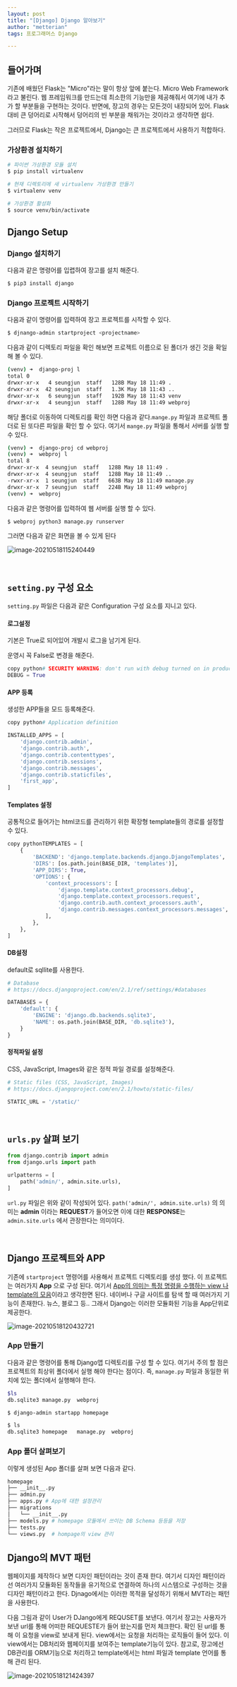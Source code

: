 ```yaml
---
layout: post
title: "[Django] Django 알아보기"
author: "metterian"
tags: 프로그래머스 Django

---
```

## 들어가며

기존에 배웠던 Flask는 "Micro"라는 말이 항상 앞에 붙는다. Micro Web Framework라고 불린다. 웹 프레임워크를 만드는데 최소한의 기능만을 제공해줘서 여기에 내가 추가 할 부분들을 구현하는 것이다. 반면에, 장고의 경우는 모든것이 내장되어 있어. Flask 대비 큰 덩어리로 시작해서 덩어리의 빈 부분을 채워가는 것이라고 생각하면 쉽다. 

그러므로 Flask는 작은 프로젝트에서, Django는 큰 프로젝트에서 사용하기 적합하다. 

### 가상환경 설치하기

```bash
# 파이썬 가상환경 모듈 설치
$ pip install virtualenv

# 현재 디렉토리에 새 virtualenv 가상환경 만들기
$ virtualenv venv

# 가상환경 활성화
$ source venv/bin/activate
```



## Django Setup

### Django 설치하기

다음과 같은 명령어를 입렵하여 장고를 설치 해준다.

```bash
$ pip3 install django
```



### Django 프로젝트 시작하기

다음과 같이 명령어를 입력하여 장고 프로젝트를 시작할 수 있다.

```bash
$ djnango-admin startproject <projectname>
```

다음과 같이 디렉토리 파일을 확인 해보면 프로젝트 이름으로 된 폴더가 생긴 것을 확일 해 볼 수 있다.

```bash
(venv) ➜  django-proj l
total 0
drwxr-xr-x   4 seungjun  staff   128B May 18 11:49 .
drwxr-xr-x  42 seungjun  staff   1.3K May 18 11:43 ..
drwxr-xr-x   6 seungjun  staff   192B May 18 11:43 venv
drwxr-xr-x   4 seungjun  staff   128B May 18 11:49 webproj
```



해당 폴더로 이동하여 디렉토리를 확인 하면 다음과 같다.`mange.py` 파일과 프로젝트 폴더로 된 또다른 파일을 확인 할 수 있다. 여기서 `mange.py` 파일을 통해서 서버를 실행 할 수 있다.

```bash
(venv) ➜  django-proj cd webproj
(venv) ➜  webproj l
total 8
drwxr-xr-x  4 seungjun  staff   128B May 18 11:49 .
drwxr-xr-x  4 seungjun  staff   128B May 18 11:49 ..
-rwxr-xr-x  1 seungjun  staff   663B May 18 11:49 manage.py
drwxr-xr-x  7 seungjun  staff   224B May 18 11:49 webproj
(venv) ➜  webproj
```



다음과 같은 명령어를 입력하여 웹 서버를 실행 할 수 있다.

```bash
$ webproj python3 manage.py runserver
```

그러면 다음과 같은 화면을 볼 수 있게 된다

![image-20210518115240449](img/image-20210518115240449.png)

<br>

## `setting.py` 구성 요소

`setting.py` 파일은 다음과 같은 Configuration 구성 요소를 지니고 있다.

#### 로그설정

기본은 True로 되어있어 개발시 로그을 남기게 된다.

운영시 꼭 False로 변경을 해준다.

```python
copy python# SECURITY WARNING: don't run with debug turned on in production!
DEBUG = True
```

 

#### APP 등록

생성한 APP들을 모드 등록해준다.

```python
copy python# Application definition

INSTALLED_APPS = [
    'django.contrib.admin',
    'django.contrib.auth',
    'django.contrib.contenttypes',
    'django.contrib.sessions',
    'django.contrib.messages',
    'django.contrib.staticfiles',
    'first_app',
]
```

 

#### Templates 설정

공통적으로 들어가는 html코드를 관리하기 위한 확장형 template들의 경로를 설정할 수 있다.

```python
copy pythonTEMPLATES = [
    {
        'BACKEND': 'django.template.backends.django.DjangoTemplates',
        'DIRS': [os.path.join(BASE_DIR, 'templates')],
        'APP_DIRS': True,
        'OPTIONS': {
            'context_processors': [
                'django.template.context_processors.debug',
                'django.template.context_processors.request',
                'django.contrib.auth.context_processors.auth',
                'django.contrib.messages.context_processors.messages',
            ],
        },
    },
]
```

 

#### DB설정

default로 sqllite를 사용한다.

```python
# Database
# https://docs.djangoproject.com/en/2.1/ref/settings/#databases

DATABASES = {
    'default': {
        'ENGINE': 'django.db.backends.sqlite3',
        'NAME': os.path.join(BASE_DIR, 'db.sqlite3'),
    }
}
```



#### 정적파일 설정

CSS, JavaScript, Images와 같은 정적 파일 경로를 설정해준다.

```python
# Static files (CSS, JavaScript, Images)
# https://docs.djangoproject.com/en/2.1/howto/static-files/

STATIC_URL = '/static/'
```



<br>

## `urls.py`  살펴 보기

```python
from django.contrib import admin
from django.urls import path

urlpatterns = [
    path('admin/', admin.site.urls),
]
```

`url.py` 파일은 위와 같이 작성되어 있다. `path('admin/', admin.site.urls)` 의 의미는 **admin** 이라는 **REQUEST**가 들어오면 이에 대한 **RESPONSE**는 `admin.site.urls` 에서 관장한다는 의미이다.



<br>

## Django 프로젝트와 APP

기존에 `startproject` 명령어를 사용해서 프로젝트 디렉토리를 생성 했다.  이 프로젝트는 여러가지 **App** 으로 구성 된다. 여기서 <u>App의 의미는 특정 명령을 수행하는 view 나 template의 모음</u>이라고 생각한면 된다. 네이버나 구글 사이트를 탐색 할 때 여러가지 기능이 존재한다. 뉴스, 블로그 등.. 그래서 Django는 이러한 모듈화된 기능을 App단위로 제공한다.

![image-20210518120432721](https://tva1.sinaimg.cn/large/008i3skNgy1gqmeh6ol8gj30d0071mxe.jpg)

### App 만들기

다음과 같은 명령어를 통해 Django앱 디렉토리를 구성 할 수 있다. 여기서 주의 할 점은 프로젝트의 최상위 폴더에서 실행 해야 한다는 점이다. 즉, `manage.py` 파일과 동일한 위치에 있는 폴더에서 실행해야 한다.

```bash
$ls
db.sqlite3 manage.py  webproj

$ django-admin startapp homepage

$ ls
db.sqlite3 homepage   manage.py  webproj
```



### App 폴더 살펴보기

이렇게 생성된 App 폴더를 살펴 보면 다음과 같다.

```bash
homepage
├── __init__.py
├── admin.py
├── apps.py # App에 대한 설정관리
├── migrations
│   └── __init__.py
├── models.py # homepage 모듈에서 쓰이는 DB Schema 등등을 저장
├── tests.py
└── views.py  # hompage의 view 관리
```





## Django의 MVT 패턴

웹페이지를 제작하다 보면 디자인 패턴이라는 것이 존재 한다. 여기서 디자인 패턴이라선 여러가지 모듈화된 동작들을 유기적으로 연결하여 하나의 시스템으로 구성하는 것을 디자인 패턴이라고 한다. Djnago에서는 이러한 목적을 달성하기 위해서 MVT라는 패턴을 사용한다.

다음 그림과 같이 User가 DJango에게 REQUSET를 보낸다. 여기서 장고는 사용자가 보낸 url를 통해 어떠한 REQUESTE가 들어 왔는지를 먼저 체크한다. 확인 된 url를 통해 이 요청을 view로 보내게 된다. view에서는 요청을 처리하는 로직들이 들어 있다. 이 view에서는 DB처리와 웹페이지를 보여주는 template기능이 있다. 참고로, 장고에선 DB관리를 ORM기능으로 처리하고 template에서는 html 파일과 template 언어를 통해 관리 된다.

![image-20210518121424397](https://tva1.sinaimg.cn/large/008i3skNgy1gqmerfnefqj30k609adh2.jpg)




